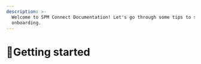 ```yaml
---
description: >-
  Welcome to SPM Connect Documentation! Let's go through some tips to start your
  onboarding.
---
```


# 📌Getting started

